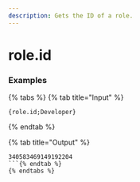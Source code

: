 ```yaml
---
description: Gets the ID of a role.
---
```


# role.id <role>

### Examples

{% tabs %}
{% tab title="Input" %}
```text
{role.id;Developer}
```
{% endtab %}

{% tab title="Output" %}
```text
340583469149192204
```{% endtab %}
{% endtabs %}